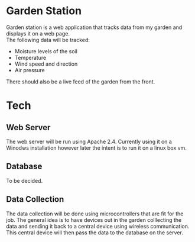 # Garden Station
Garden station is a web application that tracks data from my garden and displays it on a web page.  
The following data will be tracked:
- Moisture levels of the soil
- Temperature
- Wind speed and direction
- Air pressure

There should also be a live feed of the garden from the front.

# Tech
## Web Server
The web server will be run using Apache 2.4. Currently using it on a Winodws installation however later the intent is to run it on a linux box vm.
## Database
To be decided.
## Data Collection
The data collection will be done using microcontrollers that are fit for the job. The general idea is to have devices out in the garden colllecting the data and sending it back to a central device using wireless communication. This central device will then pass the data to the database on the server.